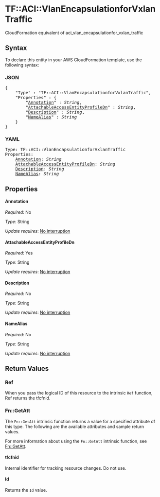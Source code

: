 # TF::ACI::VlanEncapsulationforVxlanTraffic

CloudFormation equivalent of aci_vlan_encapsulationfor_vxlan_traffic

## Syntax

To declare this entity in your AWS CloudFormation template, use the following syntax:

### JSON

<pre>
{
    "Type" : "TF::ACI::VlanEncapsulationforVxlanTraffic",
    "Properties" : {
        "<a href="#annotation" title="Annotation">Annotation</a>" : <i>String</i>,
        "<a href="#attachableaccessentityprofiledn" title="AttachableAccessEntityProfileDn">AttachableAccessEntityProfileDn</a>" : <i>String</i>,
        "<a href="#description" title="Description">Description</a>" : <i>String</i>,
        "<a href="#namealias" title="NameAlias">NameAlias</a>" : <i>String</i>
    }
}
</pre>

### YAML

<pre>
Type: TF::ACI::VlanEncapsulationforVxlanTraffic
Properties:
    <a href="#annotation" title="Annotation">Annotation</a>: <i>String</i>
    <a href="#attachableaccessentityprofiledn" title="AttachableAccessEntityProfileDn">AttachableAccessEntityProfileDn</a>: <i>String</i>
    <a href="#description" title="Description">Description</a>: <i>String</i>
    <a href="#namealias" title="NameAlias">NameAlias</a>: <i>String</i>
</pre>

## Properties

#### Annotation

_Required_: No

_Type_: String

_Update requires_: [No interruption](https://docs.aws.amazon.com/AWSCloudFormation/latest/UserGuide/using-cfn-updating-stacks-update-behaviors.html#update-no-interrupt)

#### AttachableAccessEntityProfileDn

_Required_: Yes

_Type_: String

_Update requires_: [No interruption](https://docs.aws.amazon.com/AWSCloudFormation/latest/UserGuide/using-cfn-updating-stacks-update-behaviors.html#update-no-interrupt)

#### Description

_Required_: No

_Type_: String

_Update requires_: [No interruption](https://docs.aws.amazon.com/AWSCloudFormation/latest/UserGuide/using-cfn-updating-stacks-update-behaviors.html#update-no-interrupt)

#### NameAlias

_Required_: No

_Type_: String

_Update requires_: [No interruption](https://docs.aws.amazon.com/AWSCloudFormation/latest/UserGuide/using-cfn-updating-stacks-update-behaviors.html#update-no-interrupt)

## Return Values

### Ref

When you pass the logical ID of this resource to the intrinsic `Ref` function, Ref returns the tfcfnid.

### Fn::GetAtt

The `Fn::GetAtt` intrinsic function returns a value for a specified attribute of this type. The following are the available attributes and sample return values.

For more information about using the `Fn::GetAtt` intrinsic function, see [Fn::GetAtt](https://docs.aws.amazon.com/AWSCloudFormation/latest/UserGuide/intrinsic-function-reference-getatt.html).

#### tfcfnid

Internal identifier for tracking resource changes. Do not use.

#### Id

Returns the <code>Id</code> value.

